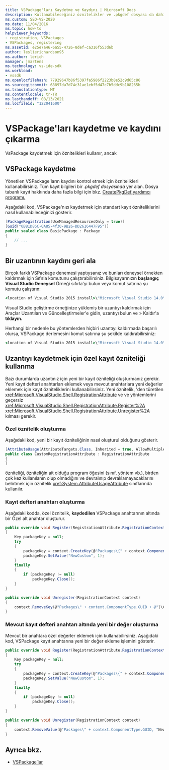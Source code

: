 ```yaml
---
title: VSPackage'ları Kaydetme ve Kaydını | Microsoft Docs
description: Kullanabileceğiniz öznitelikler ve .pkgdef dosyası da dahil olmak üzere VSPackage'larınızı kaydetme ve kaydını çıkarma hakkında bilgi öğrenin.
ms.custom: SEO-VS-2020
ms.date: 11/04/2016
ms.topic: how-to
helpviewer_keywords:
- registration, VSPackages
- VSPackages, registering
ms.assetid: e25e7a46-6a55-4726-8def-ca316f553d6b
author: leslierichardson95
ms.author: lerich
manager: jmartens
ms.technology: vs-ide-sdk
ms.workload:
- vssdk
ms.openlocfilehash: 77929647b86f5397fa5986f2223b8e52c9d65c86
ms.sourcegitcommit: 68897da7d74c31ae1ebf5d47c7b5ddc9b108265b
ms.translationtype: MT
ms.contentlocale: tr-TR
ms.lasthandoff: 08/13/2021
ms.locfileid: "122041600"
---
```

# <a name="register-and-unregister-vspackages"></a>VSPackage'ları kaydetme ve kaydını çıkarma
VsPackage kaydetmek için öznitelikleri kullanır, ancak

## <a name="register-a-vspackage"></a>VSPackage kaydetme
 Yönetilen VSPackage'ların kaydını kontrol etmek için öznitelikleri kullanabilirsiniz. Tüm kayıt bilgileri bir *.pkgdef dosyasında* yer alan. Dosya tabanlı kayıt hakkında daha fazla bilgi için bkz. [CreatePkgDef yardımcı programı.](../extensibility/internals/createpkgdef-utility.md)

 Aşağıdaki kod, VSPackage'nızı kaydetmek için standart kayıt özniteliklerini nasıl kullanabileceğinizi gösterir.

```csharp
[PackageRegistration(UseManagedResourcesOnly = true)]
[Guid("0B81D86C-0A85-4f30-9B26-DD2616447F95")]
public sealed class BasicPackage : Package
{
    // ...
}
```

## <a name="unregister-an-extension"></a>Bir uzantının kaydını geri ala
 Birçok farklı VSPackage denemesi yaptıysanız ve bunları deneysel örnekten kaldırmak için Sıfırla  komutunu çalıştırabilirsiniz. Bilgisayarınızın **başlangıç Visual Studio Deneysel** Örneği sıfırla'yı bulun veya komut satırına şu komutu çalıştırın:

```cmd
<location of Visual Studio 2015 install>\"Microsoft Visual Studio 14.0\VSSDK\VisualStudioIntegration\Tools\Bin\CreateExpInstance.exe" /Reset /VSInstance=14.0 /RootSuffix=Exp
```

 Visual Studio geliştirme örneğinize yüklemiş bir uzantıyı kaldırmak için Araçlar Uzantıları ve Güncelleştirmeler'e gidin, uzantıyı bulun ve  >  Kaldır'a **tıklayın.**

 Herhangi bir nedenle bu yöntemlerden hiçbiri uzantıyı kaldırmada başarılı olursa, VSPackage derlemesini komut satırına şu şekilde kaldırabilirsiniz:

```cmd
<location of Visual Studio 2015 install>\"Microsoft Visual Studio 14.0\VSSDK\VisualStudioIntegration\Tools\Bin\regpkg" /unregister <pathToVSPackage assembly>
```

<a name="using-a-custom-registration-attribute-to-register-an-extension"></a>

## <a name="use-a-custom-registration-attribute-to-register-an-extension"></a>Uzantıyı kaydetmek için özel kayıt özniteliği kullanma

Bazı durumlarda uzantınız için yeni bir kayıt özniteliği oluşturmanız gerekir. Yeni kayıt defteri anahtarları eklemek veya mevcut anahtarlara yeni değerler eklemek için kayıt özniteliklerini kullanabilirsiniz. Yeni öznitelik, 'den türetilen <xref:Microsoft.VisualStudio.Shell.RegistrationAttribute> ve ve yöntemlerini geçersiz <xref:Microsoft.VisualStudio.Shell.RegistrationAttribute.Register%2A> <xref:Microsoft.VisualStudio.Shell.RegistrationAttribute.Unregister%2A> kılması gerekir.

### <a name="create-a-custom-attribute"></a>Özel öznitelik oluşturma

Aşağıdaki kod, yeni bir kayıt özniteliğinin nasıl oluşturul olduğunu gösterir.

```csharp
[AttributeUsage(AttributeTargets.Class, Inherited = true, AllowMultiple = false)]
public class CustomRegistrationAttribute : RegistrationAttribute
{
}
```

 özniteliği, özniteliğin ait olduğu program öğesini (sınıf, yöntem vb.), birden çok kez kullanılanın olup olmadığını ve devralınıp devralılamayacaklarını belirtmek için öznitelik <xref:System.AttributeUsageAttribute> sınıflarında kullanılır.

### <a name="create-a-registry-key"></a>Kayıt defteri anahtarı oluşturma

Aşağıdaki kodda, özel öznitelik, **kaydedilen** VSPackage anahtarının altında bir Özel alt anahtar oluşturur.

```csharp
public override void Register(RegistrationAttribute.RegistrationContext context)
{
    Key packageKey = null;
    try
    {
        packageKey = context.CreateKey(@"Packages\{" + context.ComponentType.GUID + @"}\Custom");
        packageKey.SetValue("NewCustom", 1);
    }
    finally
    {
        if (packageKey != null)
            packageKey.Close();
    }
}

public override void Unregister(RegistrationContext context)
{
    context.RemoveKey(@"Packages\" + context.ComponentType.GUID + @"}\Custom");
}
```

### <a name="create-a-new-value-under-an-existing-registry-key"></a>Mevcut kayıt defteri anahtarı altında yeni bir değer oluşturma

Mevcut bir anahtara özel değerler eklemek için kullanabilirsiniz. Aşağıdaki kod, VSPackage kayıt anahtarına yeni bir değer ekleme işlemini gösterir.

```csharp
public override void Register(RegistrationAttribute.RegistrationContext context)
{
    Key packageKey = null;
    try
    {
        packageKey = context.CreateKey(@"Packages\{" + context.ComponentType.GUID + "}");
        packageKey.SetValue("NewCustom", 1);
    }
    finally
    {
        if (packageKey != null)
            packageKey.Close();
    }
}

public override void Unregister(RegistrationContext context)
{
    context.RemoveValue(@"Packages\" + context.ComponentType.GUID, "NewCustom");
}
```

## <a name="see-also"></a>Ayrıca bkz.
- [VSPackage’lar](../extensibility/internals/vspackages.md)

